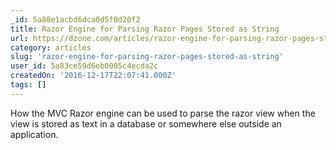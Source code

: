 ```yaml
---
_id: 5a88e1acbd6dca0d5f0d20f2
title: Razor Engine for Parsing Razor Pages Stored as String
url: https://dzone.com/articles/razor-engine-for-parsing-razor-pages-stored-as-str
category: articles
slug: 'razor-engine-for-parsing-razor-pages-stored-as-string'
user_id: 5a83ce59d6eb0005c4ecda2c
createdOn: '2016-12-17T22:07:41.000Z'
tags: []
---
```


How the MVC Razor engine can be used to parse the razor view when the view is stored as text in a database or somewhere else outside an application.
